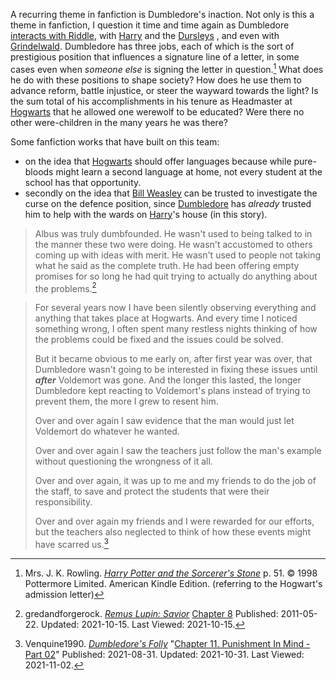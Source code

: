 
A recurring theme in fanfiction is Dumbledore's inaction. Not only is this a
theme in fanfiction, I question it time and time again as Dumbledore [interacts
with Riddle][Dealing_with_Riddle], with [Harry][HJP1] and the [Dursleys][DF1]
, and even with [Grindelwald]. Dumbledore has three jobs, each of which is
the sort of prestigious position that influences a signature line of a
letter, in some cases even when _someone else_ is signing the letter in
question.[^211015-1] What does he do with these positions to shape society?
How does he use them to advance reform, battle injustice, or steer the
wayward towards the light? Is the sum total of his accomplishments in his
tenure as Headmaster at [Hogwarts] that he allowed one werewolf to be educated?
Were there no other were-children in the many years he was there?

Some fanfiction works that have built on this team:

- on the idea that [Hogwarts] should offer languages because while pure-bloods
  might learn a second language at home, not every student at the school has
  that opportunity.
- secondly on the idea that [Bill Weasley] can be trusted to investigate the
  curse on the defence position, since [Dumbledore][AD1] has _already_ trusted him to
  help with the wards on [Harry][HJP1]'s house (in this story).

> Albus was truly dumbfounded. He wasn't used to being talked to in the manner
> these two were doing. He wasn't accustomed to others coming up with ideas with
> merit. He wasn't used to people not taking what he said as the complete truth.
> He had been offering empty promises for so long he had quit trying to actually
> do anything about the problems.[^211015-2]

> For several years now I have been silently observing everything and anything
> that takes place at Hogwarts. And every time I noticed something wrong, I
> often spent many restless nights thinking of how the problems could be fixed
> and the issues could be solved.
>
> But it became obvious to me early on, after first year was over, that
> Dumbledore wasn't going to be interested in fixing these issues until
> _**after**_ Voldemort was gone. And the longer this lasted, the longer
> Dumbledore kept reacting to Voldemort's plans instead of trying to prevent
> them, the more I grew to resent him.
>
> Over and over again I saw evidence that the man would just let Voldemort do
> whatever he wanted.
>
> Over and over again I saw the teachers just follow the man's example without
> questioning the wrongness of it all.
>
> Over and over again, it was up to me and my friends to do the job of the
> staff, to save and protect the students that were their responsibility.
>
> Over and over again my friends and I were rewarded for our efforts, but the
> teachers also neglected to think of how these events might have scarred
> us.[^211102-1]

[Dealing_with_Riddle]: /Harrypedia/people/dumbledore/albus_percival_wulfric_brian/dealing_with_riddle/
[Grindelwald]: /Harrypedia/people/grindelwald/gellert/
[TMR1]: /Harrypedia/people/riddle/tom_marvolo/
[HJP1]: /Harrypedia/people/Potter/Harry_James/
[DF1]: /Harrypedia/people/dursley/
[AD1]: /Harrypedia/people/dumbledore/albus_percival_wulfric_brian/
[Bill Weasley]: /Harrypedia/people/weasley/william_arthur/
[Hogwarts]: /Harrypedia/hogwarts/

[^211102-1]:
    Venquine1990.
    _[Dumbledore's Folly](https://www.fanfiction.net/s/13948448)_
    "[Chapter 11. Punishment In Mind - Part 02](https://www.fanfiction.net/s/13948448/11/Dumbledore-s-Folly)"
    Published: 2021-08-31. Updated: 2021-10-31. Last Viewed: 2021-11-02.

[^211015-2]:
    gredandforgerock.
    _[Remus Lupin: Savior](https://www.fanfiction.net/s/7013332)_
    [Chapter 8](https://www.fanfiction.net/s/7013332/8/Remus-Lupin-Savior)
    Published: 2011-05-22. Updated: 2021-10-15. Last Viewed: 2021-10-15.

[^211015-1]:
    Mrs. J. K. Rowling.
    _[Harry Potter and the Sorcerer's Stone]_
    p. 51. © 1998 Pottermore Limited. American Kindle Edition.
    (referring to the Hogwart's admission letter)

[Harry Potter and the Sorcerer's Stone]: https://www.goodreads.com/book/show/3.Harry_Potter_and_the_Sorcerer_s_Stone
